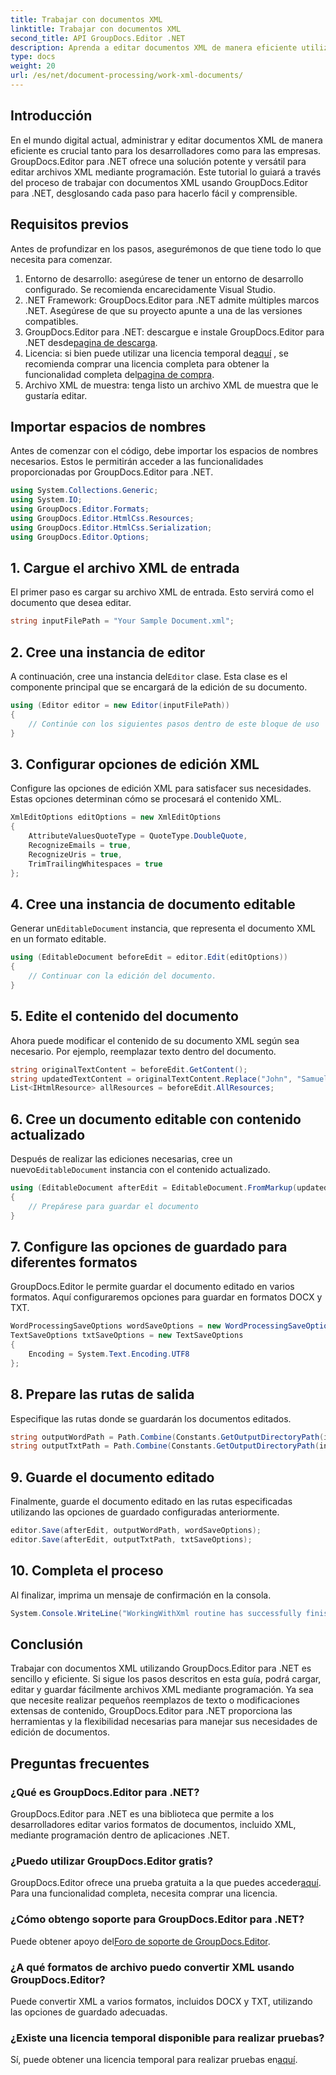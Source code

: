 ```yaml
---
title: Trabajar con documentos XML
linktitle: Trabajar con documentos XML
second_title: API GroupDocs.Editor .NET
description: Aprenda a editar documentos XML de manera eficiente utilizando GroupDocs.Editor para .NET con nuestra guía paso a paso, que cubre todos los pasos y opciones esenciales.
type: docs
weight: 20
url: /es/net/document-processing/work-xml-documents/
---
```

## Introducción
En el mundo digital actual, administrar y editar documentos XML de manera eficiente es crucial tanto para los desarrolladores como para las empresas. GroupDocs.Editor para .NET ofrece una solución potente y versátil para editar archivos XML mediante programación. Este tutorial lo guiará a través del proceso de trabajar con documentos XML usando GroupDocs.Editor para .NET, desglosando cada paso para hacerlo fácil y comprensible.
## Requisitos previos
Antes de profundizar en los pasos, asegurémonos de que tiene todo lo que necesita para comenzar.
1. Entorno de desarrollo: asegúrese de tener un entorno de desarrollo configurado. Se recomienda encarecidamente Visual Studio.
2. .NET Framework: GroupDocs.Editor para .NET admite múltiples marcos .NET. Asegúrese de que su proyecto apunte a una de las versiones compatibles.
3.  GroupDocs.Editor para .NET: descargue e instale GroupDocs.Editor para .NET desde[pagina de descarga](https://releases.groupdocs.com/editor/net/).
4.  Licencia: si bien puede utilizar una licencia temporal de[aquí](https://purchase.groupdocs.com/temporary-license/) , se recomienda comprar una licencia completa para obtener la funcionalidad completa del[pagina de compra](https://purchase.groupdocs.com/buy).
5. Archivo XML de muestra: tenga listo un archivo XML de muestra que le gustaría editar.
## Importar espacios de nombres
Antes de comenzar con el código, debe importar los espacios de nombres necesarios. Estos le permitirán acceder a las funcionalidades proporcionadas por GroupDocs.Editor para .NET.
```csharp
using System.Collections.Generic;
using System.IO;
using GroupDocs.Editor.Formats;
using GroupDocs.Editor.HtmlCss.Resources;
using GroupDocs.Editor.HtmlCss.Serialization;
using GroupDocs.Editor.Options;
```
## 1. Cargue el archivo XML de entrada
El primer paso es cargar su archivo XML de entrada. Esto servirá como el documento que desea editar.
```csharp
string inputFilePath = "Your Sample Document.xml";
```
## 2. Cree una instancia de editor
 A continuación, cree una instancia del`Editor` clase. Esta clase es el componente principal que se encargará de la edición de su documento.
```csharp
using (Editor editor = new Editor(inputFilePath))
{
    // Continúe con los siguientes pasos dentro de este bloque de uso
}
```
## 3. Configurar opciones de edición XML
Configure las opciones de edición XML para satisfacer sus necesidades. Estas opciones determinan cómo se procesará el contenido XML.
```csharp
XmlEditOptions editOptions = new XmlEditOptions
{
    AttributeValuesQuoteType = QuoteType.DoubleQuote,
    RecognizeEmails = true,
    RecognizeUris = true,
    TrimTrailingWhitespaces = true
};
```
## 4. Cree una instancia de documento editable
 Generar un`EditableDocument` instancia, que representa el documento XML en un formato editable.
```csharp
using (EditableDocument beforeEdit = editor.Edit(editOptions))
{
    // Continuar con la edición del documento.
}
```
## 5. Edite el contenido del documento
Ahora puede modificar el contenido de su documento XML según sea necesario. Por ejemplo, reemplazar texto dentro del documento.
```csharp
string originalTextContent = beforeEdit.GetContent();
string updatedTextContent = originalTextContent.Replace("John", "Samuel");
List<IHtmlResource> allResources = beforeEdit.AllResources;
```
## 6. Cree un documento editable con contenido actualizado
 Después de realizar las ediciones necesarias, cree un nuevo`EditableDocument` instancia con el contenido actualizado.
```csharp
using (EditableDocument afterEdit = EditableDocument.FromMarkup(updatedTextContent, allResources))
{
    // Prepárese para guardar el documento
}
```
## 7. Configure las opciones de guardado para diferentes formatos
GroupDocs.Editor le permite guardar el documento editado en varios formatos. Aquí configuraremos opciones para guardar en formatos DOCX y TXT.
```csharp
WordProcessingSaveOptions wordSaveOptions = new WordProcessingSaveOptions(WordProcessingFormats.Docx);
TextSaveOptions txtSaveOptions = new TextSaveOptions
{
    Encoding = System.Text.Encoding.UTF8
};
```
## 8. Prepare las rutas de salida
Especifique las rutas donde se guardarán los documentos editados.
```csharp
string outputWordPath = Path.Combine(Constants.GetOutputDirectoryPath(inputFilePath), Path.GetFileNameWithoutExtension(inputFilePath) + ".docx");
string outputTxtPath = Path.Combine(Constants.GetOutputDirectoryPath(inputFilePath), Path.GetFileNameWithoutExtension(inputFilePath) + ".txt");
```
## 9. Guarde el documento editado
Finalmente, guarde el documento editado en las rutas especificadas utilizando las opciones de guardado configuradas anteriormente.
```csharp
editor.Save(afterEdit, outputWordPath, wordSaveOptions);
editor.Save(afterEdit, outputTxtPath, txtSaveOptions);
```
## 10. Completa el proceso
Al finalizar, imprima un mensaje de confirmación en la consola.
```csharp
System.Console.WriteLine("WorkingWithXml routine has successfully finished");
```
## Conclusión
Trabajar con documentos XML utilizando GroupDocs.Editor para .NET es sencillo y eficiente. Si sigue los pasos descritos en esta guía, podrá cargar, editar y guardar fácilmente archivos XML mediante programación. Ya sea que necesite realizar pequeños reemplazos de texto o modificaciones extensas de contenido, GroupDocs.Editor para .NET proporciona las herramientas y la flexibilidad necesarias para manejar sus necesidades de edición de documentos.
## Preguntas frecuentes
### ¿Qué es GroupDocs.Editor para .NET?
GroupDocs.Editor para .NET es una biblioteca que permite a los desarrolladores editar varios formatos de documentos, incluido XML, mediante programación dentro de aplicaciones .NET.
### ¿Puedo utilizar GroupDocs.Editor gratis?
 GroupDocs.Editor ofrece una prueba gratuita a la que puedes acceder[aquí](https://releases.groupdocs.com/). Para una funcionalidad completa, necesita comprar una licencia.
### ¿Cómo obtengo soporte para GroupDocs.Editor para .NET?
 Puede obtener apoyo del[Foro de soporte de GroupDocs.Editor](https://forum.groupdocs.com/c/editor/20).
### ¿A qué formatos de archivo puedo convertir XML usando GroupDocs.Editor?
Puede convertir XML a varios formatos, incluidos DOCX y TXT, utilizando las opciones de guardado adecuadas.
### ¿Existe una licencia temporal disponible para realizar pruebas?
 Sí, puede obtener una licencia temporal para realizar pruebas en[aquí](https://purchase.groupdocs.com/temporary-license/).